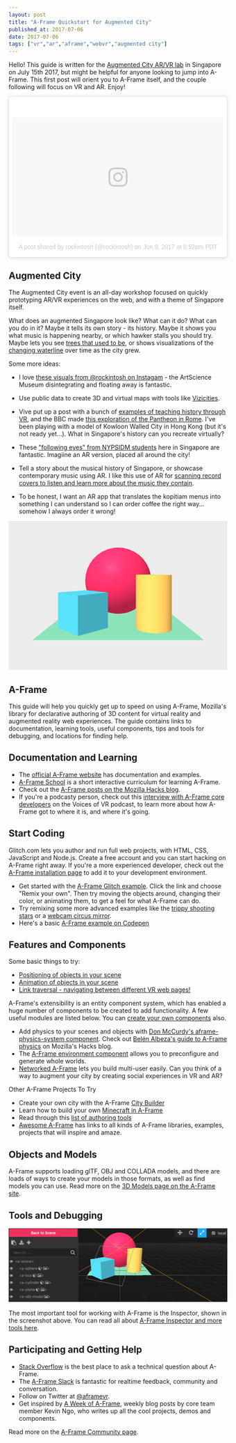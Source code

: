 ```yaml
---
layout: post
title: "A-Frame Quickstart for Augmented City"
published_at: 2017-07-06
date: 2017-07-06
tags: ["vr","ar","aframe","webvr","augmented city"]
---
```


Hello! This guide is written for the [Augmented City AR/VR lab](https://www.eventbrite.com/e/vrar-lab-augmented-city-creating-vr-ar-web-content-showcasing-singapore-tickets-35297738486) in Singapore on July 15th 2017, but might be helpful for anyone looking to jump into A-Frame. This first post will orient you to A-Frame itself, and the couple following will focus on VR and AR. Enjoy!

<blockquote class="instagram-media" data-instgrm-version="7" style=" background:#FFF; border:0; border-radius:3px; box-shadow:0 0 1px 0 rgba(0,0,0,0.5),0 1px 10px 0 rgba(0,0,0,0.15); margin: 1px; max-width:658px; padding:0; width:99.375%; width:-webkit-calc(100% - 2px); width:calc(100% - 2px);"><div style="padding:8px;"> <div style=" background:#F8F8F8; line-height:0; margin-top:40px; padding:28.10185185185185% 0; text-align:center; width:100%;"> <div style=" background:url(data:image/png;base64,iVBORw0KGgoAAAANSUhEUgAAACwAAAAsCAMAAAApWqozAAAABGdBTUEAALGPC/xhBQAAAAFzUkdCAK7OHOkAAAAMUExURczMzPf399fX1+bm5mzY9AMAAADiSURBVDjLvZXbEsMgCES5/P8/t9FuRVCRmU73JWlzosgSIIZURCjo/ad+EQJJB4Hv8BFt+IDpQoCx1wjOSBFhh2XssxEIYn3ulI/6MNReE07UIWJEv8UEOWDS88LY97kqyTliJKKtuYBbruAyVh5wOHiXmpi5we58Ek028czwyuQdLKPG1Bkb4NnM+VeAnfHqn1k4+GPT6uGQcvu2h2OVuIf/gWUFyy8OWEpdyZSa3aVCqpVoVvzZZ2VTnn2wU8qzVjDDetO90GSy9mVLqtgYSy231MxrY6I2gGqjrTY0L8fxCxfCBbhWrsYYAAAAAElFTkSuQmCC); display:block; height:44px; margin:0 auto -44px; position:relative; top:-22px; width:44px;"></div></div><p style=" color:#c9c8cd; font-family:Arial,sans-serif; font-size:14px; line-height:17px; margin-bottom:0; margin-top:8px; overflow:hidden; padding:8px 0 7px; text-align:center; text-overflow:ellipsis; white-space:nowrap;"><a href="https://www.instagram.com/p/BVJQaVMgKpX/" style=" color:#c9c8cd; font-family:Arial,sans-serif; font-size:14px; font-style:normal; font-weight:normal; line-height:17px; text-decoration:none;" target="_blank">A post shared by rockintosh (@rockintosh)</a> on <time style=" font-family:Arial,sans-serif; font-size:14px; line-height:17px;" datetime="2017-06-10T03:52:06+00:00">Jun 9, 2017 at 8:52pm PDT</time></p></div></blockquote>
<script async defer src="//platform.instagram.com/en_US/embeds.js"></script>

## Augmented City

The Augmented City event is an all-day workshop focused on quickly prototyping AR/VR experiences on the web, and with a theme of Singapore itself.

What does an augmented Singapore look like? What can it do? What can you do in it? Maybe it tells its own story - its history. Maybe it shows you what music is happening nearby, or which hawker stalls you should try. Maybe lets you see [trees that used to be](http://nationalmuseum.sg/exhibitions/exhibition-list/singapore-very-old-tree), or shows visualizations of the [changing waterline](https://en.wikipedia.org/wiki/Port_of_Singapore#/media/File:KITLV_-_150813_-_Lambert_%26_Co.,_G.R._-_Singapore_-_Port_at_Singapore_-_circa_1890.tif) over time as the city grew.

Some more ideas: 

* I love [these visuals from @rockintosh on Instagam](https://www.instagram.com/p/BVl2DJgAwgJ/) - the ArtScience Museum disintegrating and floating away is fantastic. 

* Use public data to create 3D and virtual maps with tools like [Vizicities](https://github.com/UDST/vizicities).

* Vive put up a post with a bunch of [examples of teaching history through VR](https://blog.vive.com/us/2017/05/12/experience-history-in-vr/), and the BBC made [this exploration of the Pantheon in Rome](http://www.bbc.co.uk/taster/projects/romes-invisible-city-vr). I've been playing with a model of Kowloon Walled City in Hong Kong (but it's not ready yet...). What in Singapore's history can you recreate virtually?

* These ["following eyes" from NYPSIDM students](https://www.instagram.com/p/BV9TapglsAq/) here in Singapore are fantastic. Imagiine an AR version, placed all around the city!

* Tell a story about the musical history of Singapore, or showcase contemporary music using AR. I like this use of AR for [scanning record covers to listen and learn more about the music they contain](https://goldcomputing.show/2017/05/30/vinylart/).

* To be honest, I want an AR app that translates the kopitiam menus into something I can understand so I can order coffee the right way... somehow I always order it wrong!

<img src="aframe-example.png">

## A-Frame

This guide will help you quickly get up to speed on using A-Frame, Mozilla's library for declarative authoring of 3D content for virtual reality and augmented reality web experiences. The guide contains links to documentation, learning tools, useful components, tips and tools for debugging, and locations for finding help.

## Documentation and Learning

* The [official A-Frame website](https://aframe.io) has documentation and examples.
* [A-Frame School](https://aframe.io/aframe-school) is a short interactive curriculum for learning A-Frame.
* Check out the [A-Frame posts on the Mozilla Hacks blog](https://hacks.mozilla.org/?s=a-frame).
* If you're a podcasty person, check out this [interview with A-Frame core developers](http://voicesofvr.com/538-how-mozilla-is-driving-webvr-content-tooling-with-the-a-frame-framework/) on the Voices of VR podcast, to learn more about how A-Frame got to where it is, and where it's going.

## Start Coding

Glitch.com lets you author and run full web projects, with HTML, CSS, JavaScript and Node.js. Create a free account and you can start hacking on A-Frame right away. If you're a more experienced developer, check out the [A-Frame installation page](https://aframe.io/docs/0.6.0/introduction/installation.html) to add it to your development environment.

* Get started with the [A-Frame Glitch example](http://glitch.com/~aframe). Click the link and choose "Remix your own". Then try moving the objects around, changing their color, or animating them, to get a feel for what A-Frame can do.
* Try remixing some more advanced examples like the [trippy shooting stars](https://glitch.com/~aframe-shooting-stars) or a [webcam circus mirror](https://glitch.com/~aframe-webcam-component).
* Here's a basic [A-Frame example on Codepen](https://codepen.io/mozvr/pen/BjygdO)

## Features and Components

Some basic things to try:

* [Positioning of objects in your scene](https://aframe.io/docs/0.6.0/components/position.html)
* [Animation of objects in your scene](https://aframe.io/docs/0.6.0/core/animations.html)
* [Link traversal - navigating between different VR web pages!](https://aframe.io/docs/0.6.0/components/link.html)

A-Frame's extensibility is an entity component system, which has enabled a huge number of components to be created to add functionality. A few useful modules are listed below. You can [create your own components](https://aframe.io/docs/0.6.0/introduction/writing-a-component.html) also.

* Add physics to your scenes and objects with [Don McCurdy's aframe-physics-system component](https://github.com/donmccurdy/aframe-physics-system). Check out [Belén Albeza's guide to A-Frame physics](https://hacks.mozilla.org/2017/05/having-fun-with-physics-and-a-frame/) on Mozilla's Hacks blog.
* The [A-Frame environment component](https://github.com/feiss/aframe-environment-component) allows you to preconfigure and generate whole worlds.
* [Networked A-Frame](https://github.com/haydenjameslee/networked-aframe) lets you build multi-user easily. Can you think of a way to augment your city by creating social experiences in VR and AR?

Other A-Frame Projects To Try

* Create your own city with the A-Frame [City Builder](https://github.com/kfarr/aframe-city-builder)
* Learn how to build your own [Minecraft in A-Frame](https://css-tricks.com/minecraft-webvr-html-using-frame/)
* Read through this [list of authoring tools](https://docs.google.com/spreadsheets/d/1VRDoN3AgjJbMZmelCujCDNOVfRIeNJbGpyYlZB5UWgI/edit#gid=0)
* [Awesome A-Frame](https://github.com/aframevr/awesome-aframe) has links to all kinds of A-Frame libraries, examples, projects that will inspire and amaze.

## Objects and Models

A-Frame supports loading glTF, OBJ and COLLADA models, and there are loads of ways to create your models in those formats, as well as find models you can use. Read more on the [3D Models page on the A-Frame site](https://aframe.io/docs/0.5.0/introduction/models.html).

## Tools and Debugging

<img src="aframe-inspector.png">

The most important tool for working with A-Frame is the Inspector, shown in the screenshot above. You can read all about [A-Frame Inspector and more tools here](https://aframe.io/docs/0.6.0/introduction/visual-inspector-and-dev-tools.html).

## Participating and Getting Help

* [Stack Overflow](https://stackoverflow.com/questions/tagged/aframe) is the best place to ask a technical question about A-Frame.
* The [A-Frame Slack](https://aframevr-slack.herokuapp.com/) is fantastic for realtime feedback, community and conversation.
* Follow on Twitter at [@aframevr](https://twitter.com/aframevr).
* Get inspired by [A Week of A-Frame](https://aframe.io/blog/awoa-66/), weekly blog posts by core team member Kevin Ngo, who writes up all the cool projects, demos and components.

Read more on the [A-Frame Community page](https://aframe.io/community/).

<!--
## VR


### Browser Support



### HMD Support


## AR

* ar.js https://github.com/jeromeetienne/AR.js
* argon.js
* Chromium WebAR

* https://trackingjs.com
* angel demo
* my talk demos
* other tracking libs?
* https://artoolkit.github.io/jsartoolkit5/examples/

* look up geo aframe
* https://github.com/buildar/awe.js/tree/master/examples/geo_ar

* my talks

## Standardization Efforts

* webvr community group
* ar community group
* wicg shapes

-->